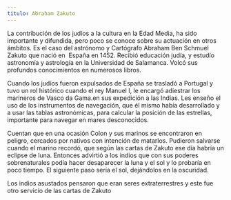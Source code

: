```yaml
---
titulo: Abraham Zakuto
---
```


La contribución de los judíos a la cultura en la Edad Media, ha sido importante y difundida, pero poco se conoce sobre su actuación en otros ámbitos.
Es el caso del astrónomo y Cartógrafo Abraham Ben Schmuel Zakuto que nació en  España en 1452. Recibió educación judía, y estudío astronomía y astrología en la Universidad de Salamanca. Volcó sus profundos conocimientos en numerosos libros.

Cuando los judíos fueron expulsados de España se trasladó a Portugal y tuvo un rol histórico cuando el rey Manuel I, le encargó adiestrar los marineros de Vasco da Gama.en sus expedición a las Indias. Les enseño el uso de los instrumentos de navegación, que él mismo había desarrollado y a usar las tablas astronómicas, para calcular la posición de las estrellas, importante para navegar en mares desconocidos.

Cuentan que en una ocasión Colon y sus marinos se encontraron en peligro, cercados por nativos con intención de matarlos. Pudieron salvarse cuando el marino recordó, que según las cartas de Zakuto ese día habría un eclipse de luna. Entonces advirtió a los indios que con sus poderes sobrenaturales podía hacer desaparecer la luna y el sol y lo probaría   en poco tiempo. El siguiente paso sería el sol, dejándolos en la oscuridad.

Los indios asustados pensaron que eran seres extraterrestres y este fue otro servicio de las cartas de Zakuto
